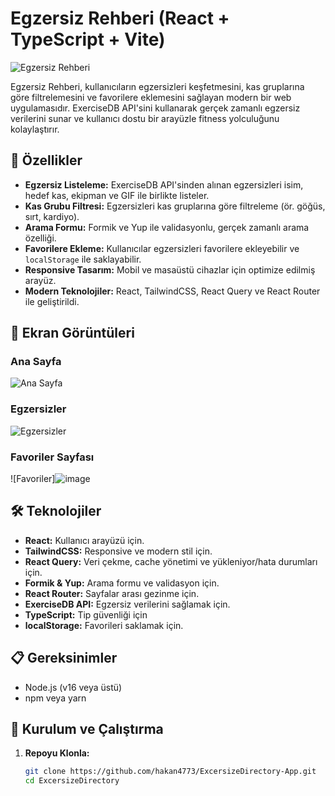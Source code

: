 # Egzersiz Rehberi (React + TypeScript + Vite)


![Egzersiz Rehberi]((https://via.placeholder.com/800x400.png?text=Egzersiz+Rehberi))

Egzersiz Rehberi, kullanıcıların egzersizleri keşfetmesini, kas gruplarına göre filtrelemesini ve favorilere eklemesini sağlayan modern bir web uygulamasıdır. ExerciseDB API'sini kullanarak gerçek zamanlı egzersiz verilerini sunar ve kullanıcı dostu bir arayüzle fitness yolculuğunu kolaylaştırır.

## 🚀 Özellikler

- **Egzersiz Listeleme:** ExerciseDB API'sinden alınan egzersizleri isim, hedef kas, ekipman ve GIF ile birlikte listeler.
- **Kas Grubu Filtresi:** Egzersizleri kas gruplarına göre filtreleme (ör. göğüs, sırt, kardiyo).
- **Arama Formu:** Formik ve Yup ile validasyonlu, gerçek zamanlı arama özelliği.
- **Favorilere Ekleme:** Kullanıcılar egzersizleri favorilere ekleyebilir ve `localStorage` ile saklayabilir.
- **Responsive Tasarım:** Mobil ve masaüstü cihazlar için optimize edilmiş arayüz.
- **Modern Teknolojiler:** React, TailwindCSS, React Query ve React Router ile geliştirildi.

## 📸 Ekran Görüntüleri

### Ana Sayfa
![Ana Sayfa](https://github.com/user-attachments/assets/475ce780-b851-4431-9730-0b1cd262913f) 

### Egzersizler
![Egzersizler](https://github.com/user-attachments/assets/e984d539-8429-4beb-be64-9d4421069066)

### Favoriler Sayfası
![Favoriler]![image](https://github.com/user-attachments/assets/ba4e8bca-8a80-408c-acd0-cb2e855f8447)


## 🛠️ Teknolojiler

- **React:** Kullanıcı arayüzü için.
- **TailwindCSS:** Responsive ve modern stil için.
- **React Query:** Veri çekme, cache yönetimi ve yükleniyor/hata durumları için.
- **Formik & Yup:** Arama formu ve validasyon için.
- **React Router:** Sayfalar arası gezinme için.
- **ExerciseDB API:** Egzersiz verilerini sağlamak için.
- **TypeScript:** Tip güvenliği için 
- **localStorage:** Favorileri saklamak için.

## 📋 Gereksinimler

- Node.js (v16 veya üstü)
- npm veya yarn

## 🏁 Kurulum ve Çalıştırma

1. **Repoyu Klonla:**
   ```bash
   git clone https://github.com/hakan4773/ExcersizeDirectory-App.git
   cd ExcersizeDirectory
